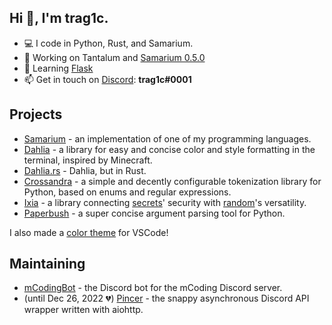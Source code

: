 ## Hi 👋, I'm trag1c.
- 💻 I code in Python, Rust, and Samarium.
- 🔭 Working on Tantalum and [Samarium 0.5.0](https://github.com/samarium-lang/Samarium/tree/0.5.0)
- 🌱 Learning [Flask](https://palletsprojects.com/p/flask/)
- 📫 Get in touch on [Discord](https://discord.com/users/252206453878685697): **trag1c#0001**

## Projects
- [Samarium](https://github.com/samarium-lang/Samarium) - an implementation of one of my programming languages.
- [Dahlia](https://github.com/trag1c/Dahlia) - a library for easy and concise color and style formatting in the terminal, inspired by Minecraft.
- [Dahlia.rs](https://github.com/trag1c/Dahlia.rs) - Dahlia, but in Rust.
- [Crossandra](https://github.com/trag1c/crossandra) - a simple and decently configurable tokenization library for Python, based on enums and regular expressions.
- [Ixia](https://github.com/trag1c/ixia) - a library connecting [secrets](https://docs.python.org/3/library/secrets.html)' security with [random](https://docs.python.org/3/library/random.html)'s versatility.
- [Paperbush](https://github.com/trag1c/paperbush) - a super concise argument parsing tool for Python.

I also made a [color theme](https://github.com/trag1c/gleam-theme) for VSCode!

## Maintaining
- [mCodingBot](https://github.com/mcb-dev/mCodingBot) - the Discord bot for the mCoding Discord server.
- (until Dec 26, 2022 💔) [Pincer](https://github.com/Pincer-org/Pincer) - the snappy asynchronous Discord API wrapper written with aiohttp.
